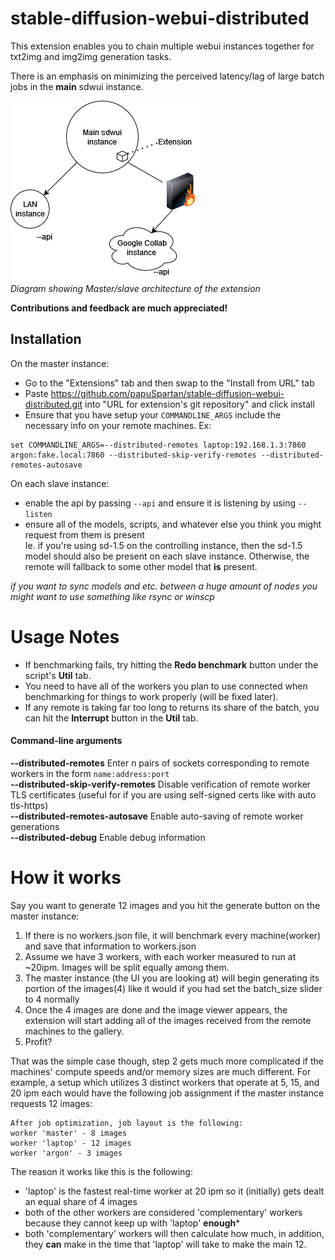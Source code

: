 # stable-diffusion-webui-distributed
This extension enables you to chain multiple webui instances together for txt2img and img2img generation tasks.

There is an emphasis on minimizing the perceived latency/lag of large batch jobs in the **main** sdwui instance.

![alt text](doc/sdwui_distributed.drawio.png)\
*Diagram showing Master/slave architecture of the extension*

**Contributions and feedback are much appreciated!**

## Installation

On the master instance:
- Go to the "Extensions" tab and then swap to the "Install from URL" tab
- Paste https://github.com/papuSpartan/stable-diffusion-webui-distributed.git into "URL for extension's git repository" and click install
- Ensure that you have setup your `COMMANDLINE_ARGS` include the necessary info on your remote machines. Ex:
```
set COMMANDLINE_ARGS=--distributed-remotes laptop:192.168.1.3:7860 argon:fake.local:7860 --distributed-skip-verify-remotes --distributed-remotes-autosave
```

On each slave instance:
- enable the api by passing `--api` and ensure it is listening by using `--listen`
- ensure all of the models, scripts, and whatever else you think you might request from them is present\
Ie. if you're using sd-1.5 on the controlling instance, then the sd-1.5 model should also be present on each slave instance. Otherwise, the remote will fallback to some other model that **is** present.

*if you want to sync models and etc. between a huge amount of nodes you might want to use something like rsync or winscp*

# Usage Notes
- If benchmarking fails, try hitting the **Redo benchmark** button under the script's **Util** tab.
- You need to have all of the workers you plan to use connected when benchmarking for things to work properly (will be fixed later).
- If any remote is taking far too long to returns its share of the batch, you can hit the **Interrupt** button in the **Util** tab.

#### Command-line arguments

**--distributed-remotes** Enter n pairs of sockets corresponding to remote workers in the form `name:address:port`\
**--distributed-skip-verify-remotes** Disable verification of remote worker TLS certificates (useful for if you are using self-signed certs like with auto tls-https)\
**--distributed-remotes-autosave** Enable auto-saving of remote worker generations\
**--distributed-debug** Enable debug information

# How it works
Say you want to generate 12 images and you hit the generate button on the master instance:
1. If there is no workers.json file, it will benchmark every machine(worker) and save that information to workers.json
2. Assume we have 3 workers, with each worker measured to run at ~20ipm. Images will be split equally among them.
3. The master instance (the UI you are looking at) will begin generating its portion of the images(4) like it would if you had set the batch_size slider to 4 normally
4. Once the 4 images are done and the image viewer appears, the extension will start adding all of the images received from the remote machines to the gallery.
5. Profit?

That was the simple case though, step 2 gets much more complicated if the machines' compute speeds and/or memory sizes are much different. For example, a setup which utilizes 3 distinct workers that operate at 5, 15, and 20 ipm each would have the following job assignment if the master instance requests 12 images:
```
After job optimization, job layout is the following:
worker 'master' - 8 images
worker 'laptop' - 12 images
worker 'argon' - 3 images
```

The reason it works like this is the following:
- 'laptop' is the fastest real-time worker at 20 ipm so it (initially) gets dealt an equal share of 4 images
- both of the other workers are considered 'complementary' workers because they cannot keep up with 'laptop' **enough***
- both 'complementary' workers will then calculate how much, in addition, they **can** make in the time that 'laptop' will take to make the main 12.

